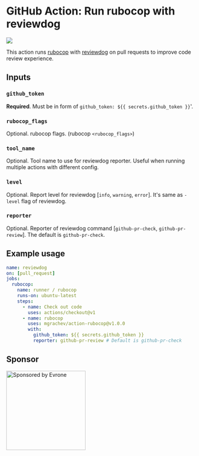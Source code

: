 # GitHub Action: Run rubocop with reviewdog

![](https://github.com/mgrachev/action-rubocop/workflows/Docker%20Image%20CI/badge.svg)

This action runs [rubocop](https://github.com/rubocop-hq/rubocop) with
[reviewdog](https://github.com/reviewdog/reviewdog) on pull requests to improve
code review experience.

## Inputs

### `github_token`

**Required**. Must be in form of `github_token: ${{ secrets.github_token }}`'.

### `rubocop_flags`

Optional. rubocop flags. (rubocop `<rubocop_flags>`)

### `tool_name`

Optional. Tool name to use for reviewdog reporter. Useful when running multiple
actions with different config.

### `level`

Optional. Report level for reviewdog [`info`, `warning`, `error`].
It's same as `-level` flag of reviewdog.

### `reporter`

Optional. Reporter of reviewdog command [`github-pr-check`, `github-pr-review`].
The default is `github-pr-check`.

## Example usage

```yml
name: reviewdog
on: [pull_request]
jobs:
  rubocop:
    name: runner / rubocop
    runs-on: ubuntu-latest
    steps:
      - name: Check out code
        uses: actions/checkout@v1
      - name: rubocop
        uses: mgrachev/action-rubocop@v1.0.0
        with:
          github_token: ${{ secrets.github_token }}
          reporter: github-pr-review # Default is github-pr-check
```

## Sponsor

<p>
  <a href="https://evrone.com/?utm_source=action-rubocop">
    <img src="https://solovev.one/static/evrone-sponsored-300.png" 
      alt="Sponsored by Evrone" width="210">
  </a>
</p>
